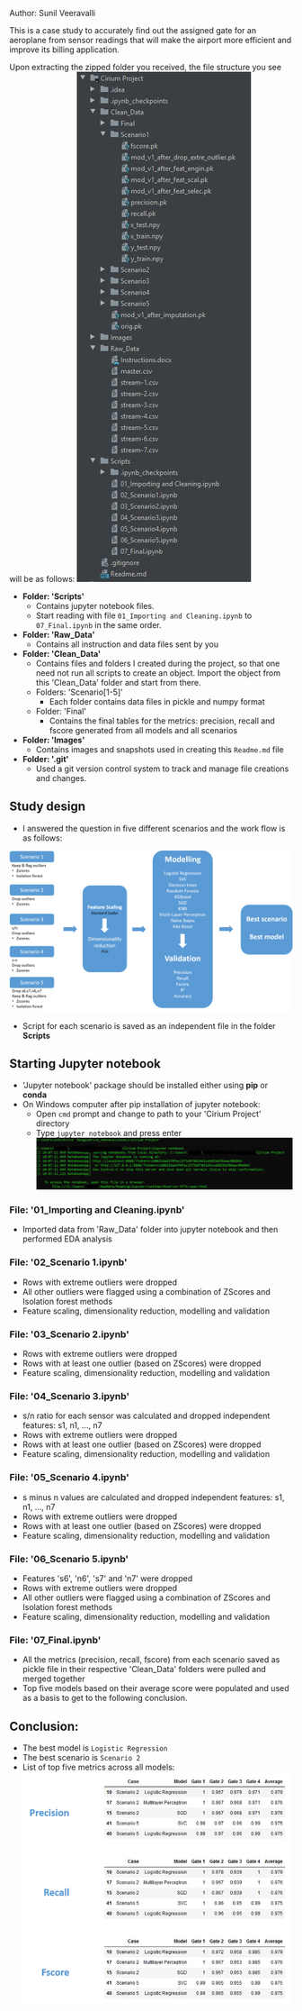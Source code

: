 
Author: Sunil Veeravalli

This is a case study to accurately find out the assigned gate for an aeroplane from sensor readings that will make the airport more efficient and improve its billing application.

Upon extracting the zipped folder you received, the file structure you see will be as follows:
![folder structure](Images/folder%20structure.JPG)

* **Folder: 'Scripts'**
    * Contains jupyter notebook files. 
    * Start reading with file `01_Importing and Cleaning.ipynb` to `07_Final.ipynb` in the same order.
* **Folder: 'Raw_Data'**
    * Contains all instruction and data files sent by you
* **Folder: 'Clean_Data'**
    * Contains files and folders I created during the project, so that one need not run all scripts to create an object. Import the object from this 'Clean_Data' folder and start from there.
    * Folders: 'Scenario[1-5]'
        * Each folder contains data files in pickle and numpy format
    * Folder: 'Final'
        * Contains the final tables for the metrics: precision, recall and fscore generated from all models and all scenarios
* **Folder: 'Images'**
    * Contains images and snapshots used in creating this `Readme.md` file
* **Folder: '.git'**
    * Used a git version control system to track and manage file creations and changes.

## Study design
* I answered the question in five different scenarios and the work flow is as follows:  

![correlation](Images/pipeline.png)
* Script for each scenario is saved as an independent file in the folder **Scripts**

## Starting Jupyter notebook
* 'Jupyter notebook' package should be installed either using **pip** or **conda**
* On Windows computer after pip installation of jupyter notebook:
    * Open `cmd` prompt and change to path to your 'Cirium Project' directory
    * Type `jupyter notebook` and press enter
    ![command prompt](Images/command%20prompt.JPG)

### File: '01_Importing and Cleaning.ipynb'
* Imported data from 'Raw_Data' folder into jupyter notebook and then performed EDA analysis

### File: '02_Scenario 1.ipynb'
* Rows with extreme outliers were dropped
* All other outliers were flagged using a combination of ZScores and Isolation forest methods
* Feature scaling, dimensionality reduction, modelling and validation

### File: '03_Scenario 2.ipynb'
* Rows with extreme outliers were dropped
* Rows with at least one outlier (based on ZScores) were dropped
* Feature scaling, dimensionality reduction, modelling and validation

### File: '04_Scenario 3.ipynb'
* s/n ratio for each sensor was calculated and dropped independent features: s1, n1, ..., n7
* Rows with extreme outliers were dropped
* Rows with at least one outlier (based on ZScores) were dropped
* Feature scaling, dimensionality reduction, modelling and validation

### File: '05_Scenario 4.ipynb'
* s minus n values are calculated and dropped independent features: s1, n1, ..., n7
* Rows with extreme outliers were dropped
* Rows with at least one outlier (based on ZScores) were dropped
* Feature scaling, dimensionality reduction, modelling and validation

### File: '06_Scenario 5.ipynb'
* Features 's6', 'n6', 's7' and 'n7' were dropped
* Rows with extreme outliers were dropped
* All other outliers were flagged using a combination of ZScores and Isolation forest methods
* Feature scaling, dimensionality reduction, modelling and validation

### File: '07_Final.ipynb'
* All the metrics (precision, recall, fscore) from each scenario saved as pickle file in their respective 'Clean_Data' folders were pulled and merged together
* Top five models based on their average score were populated and used as a basis to get to the following conclusion.

## Conclusion:
* The best model is `Logistic Regression`
* The best scenario is `Scenario 2`
* List of top five metrics across all models:
![top 5 metrics](Images/top%205%20metrics.png)








